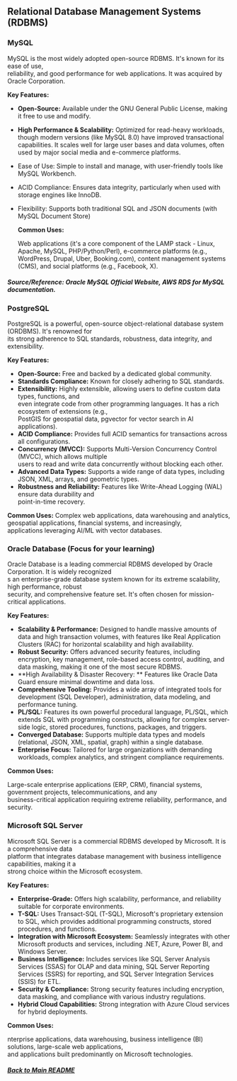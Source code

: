 ## Relational Database Management Systems (RDBMS)

### MySQL

MySQL is the most widely adopted open-source RDBMS. It's known for its ease of use,   
reliability, and good performance for web applications. It was acquired by Oracle Corporation.

**Key Features:**  

- **Open-Source:** Available under the GNU General Public License, making it free to use and modify.
- **High Performance & Scalability:** Optimized for read-heavy workloads, though modern versions
(like MySQL 8.0) have improved transactional capabilities. It scales well for large user bases and
data volumes, often used by major social media and e-commerce platforms.
- Ease of Use: Simple to install and manage, with user-friendly tools like MySQL Workbench.  
- ACID Compliance: Ensures data integrity, particularly when used with storage engines like InnoDB.  
- Flexibility: Supports both traditional SQL and JSON documents (with MySQL Document Store)

  **Common Uses:**  

  Web applications (it's a core component of the LAMP stack - Linux, Apache, MySQL, PHP/Python/Perl),
  e-commerce platforms (e.g., WordPress, Drupal, Uber, Booking.com), content management systems (CMS),
  and social platforms (e.g., Facebook, X).

##### Source/Reference: Oracle MySQL Official Website, AWS RDS for MySQL documentation.

### PostgreSQL

PostgreSQL is a powerful, open-source object-relational database system (ORDBMS). It's renowned for   
its strong adherence to SQL standards, robustness, data integrity, and extensibility.

**Key Features:** 

- **Open-Source:** Free and backed by a dedicated global community.
- **Standards Compliance:** Known for closely adhering to SQL standards.  
- **Extensibility:** Highly extensible, allowing users to define custom data types, functions, and   
even integrate code from other programming languages. It has a rich ecosystem of extensions (e.g.,   
PostGIS for geospatial data, pgvector for vector search in AI applications).  
- **ACID Compliance:** Provides full ACID semantics for transactions across all configurations.  
- **Concurrency (MVCC):** Supports Multi-Version Concurrency Control (MVCC), which allows multiple   
users to read and write data concurrently without blocking each other.
- **Advanced Data Types:** Supports a wide range of data types, including JSON, XML, arrays, and geometric types.
- **Robustness and Reliability:** Features like Write-Ahead Logging (WAL) ensure data durability and   
point-in-time recovery.

 **Common Uses:** 
 Complex web applications, data warehousing and analytics, geospatial applications, financial systems, and increasingly,  
 applications leveraging AI/ML with vector databases.

 ### Oracle Database (Focus for your learning)

 Oracle Database is a leading commercial RDBMS developed by Oracle Corporation. It is widely recognized  
 s an enterprise-grade database system known for its extreme scalability, high performance, robust   
 security, and comprehensive feature set. It's often chosen for mission-critical applications.  

 **Key Features:** 
 
- **Scalability & Performance:** Designed to handle massive amounts of data and high transaction
volumes, with features like Real Application Clusters (RAC) for horizontal scalability and high
availability.
- **Robust Security:** Offers advanced security features, including encryption, key management, role-based access
control, auditing, and data masking, making it one of the most secure RDBMS.
- **High Availability & Disaster Recovery: ** Features like Oracle Data Guard ensure minimal downtime and data loss. 
- **Comprehensive Tooling:** Provides a wide array of integrated tools for development (SQL Developer),
administration, data modeling, and performance tuning.  
- **PL/SQL:** Features its own powerful procedural language, PL/SQL, which extends SQL with programming
constructs, allowing for complex server-side logic, stored procedures, functions, packages, and triggers.
- **Converged Database:** Supports multiple data types and models (relational, JSON, XML, spatial, graph) within a
single database.
- **Enterprise Focus:** Tailored for large organizations with demanding workloads, complex analytics, and stringent
compliance requirements.

**Common Uses:** 

Large-scale enterprise applications (ERP, CRM), financial systems, government projects, telecommunications, and any  
business-critical application requiring extreme reliability, performance, and security.  

### Microsoft SQL Server

Microsoft SQL Server is a commercial RDBMS developed by Microsoft. It is a comprehensive data   
platform that integrates database management with business intelligence capabilities, making it a   
strong choice within the Microsoft ecosystem.

**Key Features:**

- **Enterprise-Grade:** Offers high scalability, performance, and reliability suitable for corporate
environments.
- **T-SQL:** Uses Transact-SQL (T-SQL), Microsoft's proprietary extension to SQL, which provides additional
programming constructs, stored procedures, and functions.
- **Integration with Microsoft Ecosystem:** Seamlessly integrates with other Microsoft products and services,
including .NET, Azure, Power BI, and Windows Server.
- **Business Intelligence:** Includes services like SQL Server Analysis Services (SSAS) for OLAP and data
mining, SQL Server Reporting Services (SSRS) for reporting, and SQL Server Integration Services (SSIS)
for ETL.
- **Security & Compliance:** Strong security features including encryption, data masking, and compliance with
various industry regulations.
- **Hybrid Cloud Capabilities:** Strong integration with Azure Cloud services for hybrid deployments.

**Common Uses:** 

nterprise applications, data warehousing, business intelligence (BI) solutions, large-scale web applications,   
and applications built predominantly on Microsoft technologies.

##### [Back to Main README](../../README.md)
